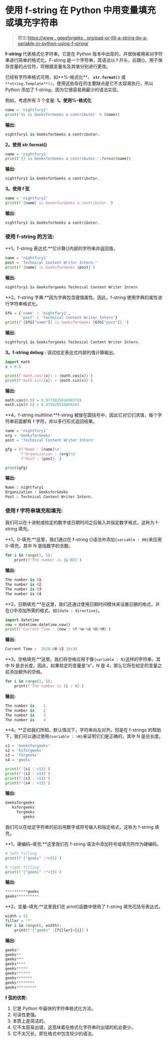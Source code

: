 # 使用 f-string 在 Python 中用变量填充或填充字符串

> 原文:[https://www . geesforgeks . org/pad-or-fill-a-string-by-a-variable-in-python-using-f-string/](https://www.geeksforgeeks.org/pad-or-fill-a-string-by-a-variable-in-python-using-f-string/)

**f-string** 代表格式化字符串。它是在 Python 版本中出现的，并很快被用来对字符串进行简单的格式化。F-string 是一个字符串，其语法以 f 开头，后跟{}。用于保存变量的占位符，将根据变量名及其值分别进行更改。

已经有字符串格式可用，如**%-格式化**、 **`str.format()`** 或`**string.Template**()`。使用这些存在的主要缺点是它不太容易执行，所以 Python 添加了 f-string，因为它很容易用最少的语法实现。

例如，考虑所有 3 个变量:
**1。使用%-格式化**

```py
name = 'nightfury1'
print('%s is GeeksforGeeks a contributor' % (name))
```

**输出:**

```py
nightfury1 is GeeksforGeeks a contributor.
```

**2。使用 str.format()**

```py
name = 'nightfury1'
print('{} is GeeksforGeeks a contributor.'.format(name))
```

**输出:**

```py
nightfury1 is GeeksforGeeks a contributor.
```

**3。使用 f 弦**

```py
name = 'nightfury1'
print(f'{name} is GeeksforGeeks a contributor.')
```

**输出:**

```py
nightfury1 is GeeksforGeeks a contributor.
```

### 使用 f-string 的方法:

**1。f-string 表达式:**它计算{}内部的字符串并返回值。

```py
name = 'nightfury1'
post = 'Technical Content Writer Intern.'
print(f'{name} is GeeksforGeeks {post}')
```

**输出:**

```py
nightfury1 is Geeksforgeeks Technical Content Writer Intern
```

**2。f-string 字典:**因为字典包含键值属性。因此，f-string 使用字典的属性进行字符串格式化。

```py
GfG = {'name' : 'nightfury1',
       'post' : 'Technical Content Writer Intern'}
print(f'{GfG["name"]} is GeeksforGeeks {GfG["post"]}.')
```

**输出:**

```py
nightfury1 is Geeksforgeeks Technical Content Writer Intern.
```

**3。f-string debug :** 调试给定表达式内部的值计算输出。

```py
import math
x = 0.5

print(f'math.cos({x}) = {math.cos(x)}')
print(f'math.sin({x}) = {math.sin(x)}')
```

**输出:**

```py
math.cos(0.5) = 0.8775825618903728
math.sin(0.5) = 0.479425538604203

```

**4。f-string multiline:**f-string 被放在圆括号中，因此它对它们求值，每个字符串前面都有 f 字符，并以多行形式返回结果。

```py
name = 'nightfury1'
org = 'GeeksforGeeks'
post = 'Technical Content Writer Intern'

gfg = (f'Name : {name}\n'
       f'Organization : {org}\n'
       f'Post : {post}.')

print(gfg)
```

**输出:**

```py
Name : nightfury1
Organization : GeeksforGeeks
Post : Technical Content Writer Intern.

```

### 使用 f 字符串填充和填充:

我们可以在十进制或给定的数字或日期时间之后输入并指定数字格式，这称为 f-string 填充。

**1。0-填充:**这里，我们通过在 f-string {}语法中添加`{variable : 0N}`来应用 0-填充，其中 N 是指数字的总数。

```py
for i in range(1, 5):
    print(f'The number is {i:02}')
```

**输出:**

```py
The number is 01
The number is 02
The number is 03
The number is 04

```

**2。日期填充:**在这里，我们还通过使用日期时间模块来设置日期的格式，并在{}中添加所需的格式，如`{date : directive}`。

```py
import datetime
now = datetime.datetime.now()
print(f'Current Time : {now : %Y-%m-%d %H:%M}')
```

**输出:**

```py
Current Time :  2020-08-02 19:34

```

**3。空格填充:**这里，我们将空格应用于像`{variable : N}`这样的字符串，其中 N 是总长度。因此，如果给定的变量是“a”，N 是 4，那么它将在给定的变量之前添加额外的空格。

```py
for i in range(1, 5):
    print(f'The number is {i : 4}')
```

**输出:**

```py
The number is    1
The number is    2
The number is    3
The number is    4

```

**4。**正如我们所知，默认情况下，字符串向左对齐。但是在 f-strings 的帮助下，我们可以通过使用`{variable : >N}`来证明它们是正确的，其中 N 是总长度。

```py
s1 = 'Geeksforgeeks'
s2 = 'ksforgeeks'
s3 = 'forgeeks'
s4 = 'geeks'

print(f'{s1 : >13}')
print(f'{s2 : >13}')
print(f'{s3 : >13}')
print(f'{s4 : >13}')
```

**输出:**

```py
Geeksforgeeks
   ksforgeeks
     forgeeks
        geeks

```

我们可以在给定字符串的前后用数字或符号输入和指定格式，这称为 f-string 填充。

**1。硬编码–填充:**这里我们在 f-string 语法中添加符号或填充符作为硬编码。

```py
# left filling
print(f'{"geeks" :*>15}')

# right filling
print(f'{"geeks" :*<15}')
```

**输出:**

```py
**********geeks
geeks**********

```

**2。变量–填充:**这里我们在 print()函数中使用了 f-string 填充花括号表达式。

```py
width = 15
filler = '*'
for i in range(6, width):
    print(f'{"geeks" :{filler}<{i}}')
```

**输出:**

```py
geeks*
geeks**
geeks***
geeks****
geeks*****
geeks******
geeks*******
geeks********
geeks*********

```

**f 弦的优势:**

1.  它是 Python 中最快的字符串格式化方法。
2.  可读性更强。
3.  本质上是简洁的。
4.  它不太容易出错，这意味着在格式化字符串时出错的机会更少。
5.  它不太冗长，即在格式中包含较少的语法。